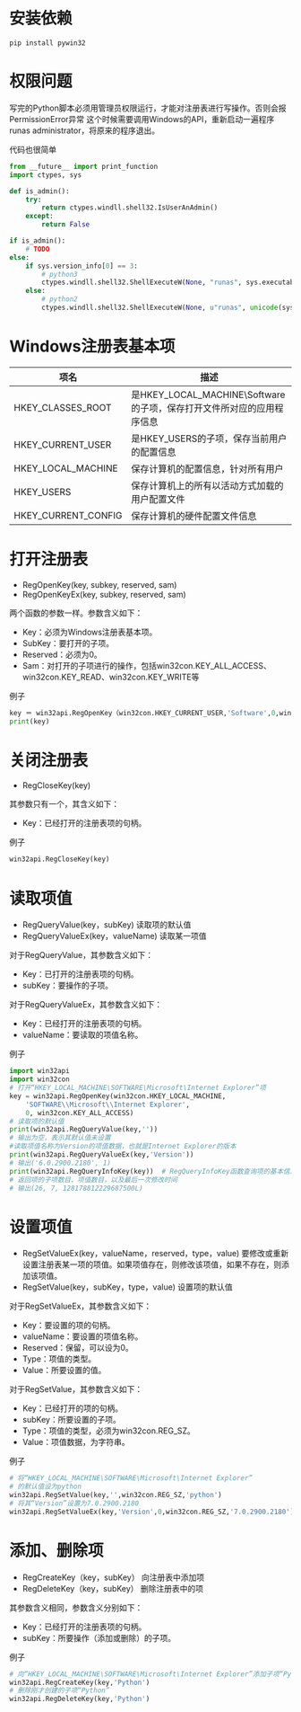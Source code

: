 # 安装依赖
```
pip install pywin32
```

# 权限问题

写完的Python脚本必须用管理员权限运行，才能对注册表进行写操作。否则会报PermissionError异常
这个时候需要调用Windows的API，重新启动一遍程序 runas administrator，将原来的程序退出。

代码也很简单
```python
from __future__ import print_function
import ctypes, sys

def is_admin():
    try:
        return ctypes.windll.shell32.IsUserAnAdmin()
    except:
        return False

if is_admin():
    # TODO
else:
    if sys.version_info[0] == 3:
        # python3
        ctypes.windll.shell32.ShellExecuteW(None, "runas", sys.executable, __file__, None, 1)
    else:
        # python2
        ctypes.windll.shell32.ShellExecuteW(None, u"runas", unicode(sys.executable), unicode(__file__), None, 1)
```

# Windows注册表基本项

项名|描述
-|-
HKEY_CLASSES_ROOT|是HKEY_LOCAL_MACHINE\Software 的子项，保存打开文件所对应的应用程序信息
HKEY_CURRENT_USER|是HKEY_USERS的子项，保存当前用户的配置信息
HKEY_LOCAL_MACHINE|保存计算机的配置信息，针对所有用户
HKEY_USERS|保存计算机上的所有以活动方式加载的用户配置文件
HKEY_CURRENT_CONFIG|保存计算机的硬件配置文件信息

# 打开注册表

- RegOpenKey(key, subkey, reserved, sam)
- RegOpenKeyEx(key, subkey, reserved, sam)

两个函数的参数一样。参数含义如下：

- Key：必须为Windows注册表基本项。
- SubKey：要打开的子项。
- Reserved：必须为0。
- Sam：对打开的子项进行的操作，包括win32con.KEY_ALL_ACCESS、win32con.KEY_READ、win32con.KEY_WRITE等

例子
```python
key ＝ win32api.RegOpenKey（win32con.HKEY_CURRENT_USER,'Software',0,win32con.KEY_READ)
print(key)
```

# 关闭注册表

- RegCloseKey(key)

其参数只有一个，其含义如下：

- Key：已经打开的注册表项的句柄。

例子
```python
win32api.RegCloseKey(key)
```

# 读取项值

- RegQueryValue(key，subKey) 读取项的默认值
- RegQueryValueEx(key，valueName) 读取某一项值

对于RegQueryValue，其参数含义如下：

- Key：已打开的注册表项的句柄。
- subKey：要操作的子项。

对于RegQueryValueEx，其参数含义如下：

- Key：已经打开的注册表项的句柄。
- valueName：要读取的项值名称。

例子
```python
import win32api
import win32con
# 打开“HKEY_LOCAL_MACHINE\SOFTWARE\Microsoft\Internet Explorer”项
key = win32api.RegOpenKey(win32con.HKEY_LOCAL_MACHINE,
    'SOFTWARE\\Microsoft\\Internet Explorer',
    0, win32con.KEY_ALL_ACCESS)
# 读取项的默认值
print(win32api.RegQueryValue(key,''))
# 输出为空，表示其默认值未设置
#读取项值名称为Version的项值数据，也就是Internet Explorer的版本
print(win32api.RegQueryValueEx(key,'Version'))
# 输出('6.0.2900.2180', 1)
print(win32api.RegQueryInfoKey(key))  # RegQueryInfoKey函数查询项的基本信息
# 返回项的子项数目、项值数目，以及最后一次修改时间
# 输出(26, 7, 128178812229687500L)   
```

# 设置项值

- RegSetValueEx(key，valueName，reserved，type，value) 要修改或重新设置注册表某一项的项值。如果项值存在，则修改该项值，如果不存在，则添加该项值。
- RegSetValue(key，subKey，type，value) 设置项的默认值

对于RegSetValueEx，其参数含义如下：

- Key：要设置的项的句柄。
- valueName：要设置的项值名称。
- Reserved：保留，可以设为0。
- Type：项值的类型。
- Value：所要设置的值。

对于RegSetValue，其参数含义如下：

- Key：已经打开的项的句柄。
- subKey：所要设置的子项。
- Type：项值的类型，必须为win32con.REG_SZ。
- Value：项值数据，为字符串。

例子
```python
# 将“HKEY_LOCAL_MACHINE\SOFTWARE\Microsoft\Internet Explorer”
# 的默认值设为python
win32api.RegSetValue(key,'',win32con.REG_SZ,'python')
# 将其“Version”设置为7.0.2900.2180
win32api.RegSetValueEx(key,'Version',0,win32con.REG_SZ,'7.0.2900.2180')
```

# 添加、删除项

- RegCreateKey（key，subKey） 向注册表中添加项
- RegDeleteKey（key，subKey） 删除注册表中的项

其参数含义相同，参数含义分别如下：

- Key：已经打开的注册表项的句柄。
- subKey：所要操作（添加或删除）的子项。

例子
```python
# 向“HKEY_LOCAL_MACHINE\SOFTWARE\Microsoft\Internet Explorer”添加子项“Python”
win32api.RegCreateKey(key,'Python')
# 删除刚才创建的子项“Python”
win32api.RegDeleteKey(key,'Python')
```
